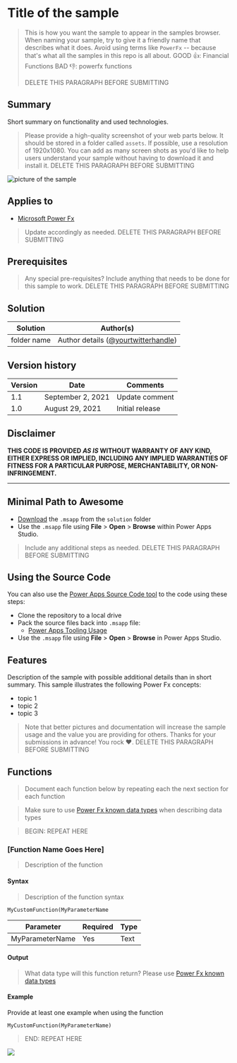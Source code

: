 # Title of the sample

> This is how you want the sample to appear in the samples browser.
> When naming your sample, try to give it a friendly name that describes what it does. Avoid using terms like `PowerFx` -- because that's what all the samples in this repo is all about.
> GOOD 👍:
>     Financial Functions
> BAD 👎:
>     powerfx functions
>
> DELETE THIS PARAGRAPH BEFORE SUBMITTING


## Summary

Short summary on functionality and used technologies.

> Please provide a high-quality screenshot of your web parts below. It should be stored in a folder called `assets`.
> If possible, use a resolution of 1920x1080.
> You can add as many screen shots as you'd like to help users understand your sample without having to download it and install it.
> DELETE THIS PARAGRAPH BEFORE SUBMITTING

![picture of the sample](assets/preview.png)

## Applies to

* [Microsoft Power Fx](https://docs.microsoft.com/en-us/power-platform/power-fx/overview)

> Update accordingly as needed.
> DELETE THIS PARAGRAPH BEFORE SUBMITTING

## Prerequisites

> Any special pre-requisites? Include anything that needs to be done for this sample to work.
> DELETE THIS PARAGRAPH BEFORE SUBMITTING

## Solution

Solution|Author(s)
--------|---------
folder name | Author details ([@yourtwitterhandle](https://twitter.com/yourtwitterhandle))

## Version history

Version|Date|Comments
-------|----|--------
1.1|September 2, 2021|Update comment
1.0|August 29, 2021|Initial release

## Disclaimer

**THIS CODE IS PROVIDED *AS IS* WITHOUT WARRANTY OF ANY KIND, EITHER EXPRESS OR IMPLIED, INCLUDING ANY IMPLIED WARRANTIES OF FITNESS FOR A PARTICULAR PURPOSE, MERCHANTABILITY, OR NON-INFRINGEMENT.**

---

## Minimal Path to Awesome

* [Download](solution\YOURAPPNAME.msapp) the `.msapp` from the `solution` folder
* Use the `.msapp` file using **File** > **Open** > **Browse** within Power Apps Studio.

> Include any additional steps as needed.
> DELETE THIS PARAGRAPH BEFORE SUBMITTING

## Using the Source Code

  You can also use the [Power Apps Source Code tool](https://github.com/microsoft/PowerApps-Language-Tooling) to the code using these steps:
* Clone the repository to a local drive
* Pack the source files back into `.msapp` file:
  * [Power Apps Tooling Usage](https://github.com/microsoft/PowerApps-Language-Tooling)
* Use the `.msapp` file using **File** > **Open** > **Browse** in Power Apps Studio.

## Features

Description of the sample with possible additional details than in short summary.
This sample illustrates the following Power Fx concepts:

* topic 1
* topic 2
* topic 3

> Note that better pictures and documentation will increase the sample usage and the value you are providing for others. Thanks for your submissions in advance! You rock ❤.
> DELETE THIS PARAGRAPH BEFORE SUBMITTING

## Functions

> Document each function below by repeating each the next section for each function

> Make sure to use [Power Fx known data types](https://github.com/microsoft/Power-Fx/blob/main/docs/data-types.md) when describing data types

> BEGIN: REPEAT HERE

### [Function Name Goes Here]

> Description of the function

#### Syntax

> Description of the function syntax

```excel
MyCustomFunction(MyParameterName
```


Parameter | Required | Type
---|---|---
MyParameterName | Yes | Text



#### Output

> What data type will this function return? Please use [Power Fx known data types](https://github.com/microsoft/Power-Fx/blob/main/docs/data-types.md)

#### Example

Provide at least one example when using the function

```excel
MyCustomFunction(MyParameterName)
```


> END: REPEAT HERE

<img src="https://telemetry.sharepointpnp.com/powerfx-samples/samples/readme-template" />
